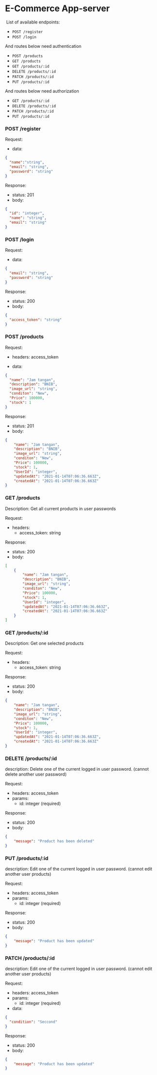 # E-Commerce App-server

​
List of available endpoints:
​
- `POST /register`
- `POST /login`

And routes below need authentication
- `POST /products`
- `GET /products`
- `GET /products/:id`
- `DELETE /products/:id`
- `PATCH /products/:id`
- `PUT /products/:id`

And routes below need authorization
- `GET /products/:id`
- `DELETE /products/:id`
- `PATCH /products/:id`
- `PUT /products/:id`


### POST /register

Request:

- data:

```json
{
  "name":"string",
  "email": "string",
  "password": "string"
}
```

Response:

- status: 201
- body:
  ​

```json
{
  "id": "integer",
  "name": "string",
  "email": "string"
}
```

### POST /login

Request:

- data:

```json
{
  "email": "string",
  "password": "string"
}
```

Response:

- status: 200
- body:
  ​

```json
{
  "access_token": "string"
}
```

### POST /products
Request:

- headers: access_token

- data:

```json
{
  "name": "Jam tangan",
  "description": "BNIB",
  "image_url": "string",
  "conditon": "New",
  "Price": 100000,
  "stock": 1
}
```

​Response:

- status: 201
- body:
  ​

```json
{
    "name": "Jam tangan",
    "description": "BNIB",
    "image_url": "string",
    "conditon": "New",
    "Price": 100000,
    "stock": 1,
    "UserId": "integer",
    "updatedAt": "2021-01-14T07:06:36.663Z",
    "createdAt": "2021-01-14T07:06:36.663Z"
}
```

### GET /products

Description: Get all current products in user passwords

Request:

- headers:
  - access_token: string

Response:

- status: 200
- body:
  ​

```json
[
    {
        "name": "Jam tangan",
        "description": "BNIB",
        "image_url": "string",
        "conditon": "New",
        "Price": 100000,
        "stock": 1,
        "UserId": "integer",
        "updatedAt": "2021-01-14T07:06:36.663Z",
        "createdAt": "2021-01-14T07:06:36.663Z"
    }
]
```
### GET /products/:id

Description: Get one selected products

Request:

- headers:
  - access_token: string

Response:

- status: 200
- body:
  ​

```json
{
    "name": "Jam tangan",
    "description": "BNIB",
    "image_url": "string",
    "conditon": "New",
    "Price": 100000,
    "stock": 1,
    "UserId": "integer",
    "updatedAt": "2021-01-14T07:06:36.663Z",
    "createdAt": "2021-01-14T07:06:36.663Z"
}
```


### DELETE /products/:id

description: 
  Delete one of the current logged in user password. (cannot delete another user password)

Request:

- headers: access_token
- params: 
  - id: integer (required)

Response:

- status: 200
- body:

```json
{
    "message": "Product has been deleted"
}
```

### PUT /products/:id

description: 
  Edit one of the current logged in user password. (cannot edit another user products)

Request:

- headers: access_token
- params: 
  - id: integer (required)

Response:

- status: 200
- body:

```json
{
    "message": "Product has been updated"
}
```

### PATCH /products/:id

description: 
  Edit one of the current logged in user password. (cannot edit another user products)

Request:

- headers: access_token
- params: 
  - id: integer (required)
- data:

```json
{
  "condition": "Seccond"
}
```

Response:

- status: 200
- body:

```json
{
    "message": "Product has been updated"
}
```
